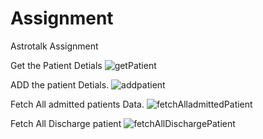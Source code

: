 # Assignment
Astrotalk Assignment

Get the Patient Detials
![getPatient](https://user-images.githubusercontent.com/68012074/183608724-018c01dc-f221-4cd9-bd4e-26098ce3e855.png)

ADD the patient Detials.
![addpatient](https://user-images.githubusercontent.com/68012074/183608878-53d9269f-44e7-489f-acbf-a8ae92431dc5.png)

Fetch All admitted patients Data.
![fetchAlladmittedPatient](https://user-images.githubusercontent.com/68012074/183608994-a22332d1-85e8-4b17-84b5-e555eb287abd.png)

Fetch All Discharge patient
![fetchAllDischargePatient](https://user-images.githubusercontent.com/68012074/183609133-a4b038c6-fc49-4367-945f-79d0799c16cb.png)
